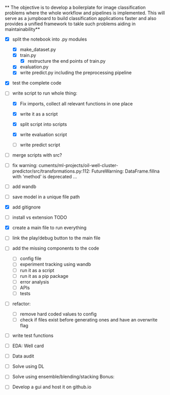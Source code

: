 ** The objective is to develop a boilerplate for image classification problems where the whole workflow and  pipelines is implemented. This will serve as a jumpboard to build classification applications faster and also provides a unified framework to takle such problems aiding in maintainability**

- [x] split the notebook into .py modules
    - [x] make_dataset.py
    - [x] train.py
        -[x] restructure the end points of train.py
    - [x] evaluation.py
    - [x] write predict.py including the preprocessing pipeline
- [x] test the complete code
- [ ] write script to run whole thing:
    -[x] Fix imports, collect all relevant functions in one place
    -[x] write it as a script
    - [x] split script into scripts
    - [x] write evaluation script
    - [ ] write predict script 








- [ ] merge scripts with src?
- [ ] fix warning: cuments/ml-projects/oil-well-cluster-predictor/src/transformations.py:112: FutureWarning: DataFrame.fillna with 'method' is deprecated ...
- [ ] add wandb
- [ ] save model in a unique file path
- [x] add gitignore
- [ ] install vs extension TODO
- [x] create a main file to run everything
- [ ] link the play/debug button to the main file






- [ ] add the missing components to the code
    - [ ] config file
    - [ ] experiment tracking using wandb
    - [ ] run it as a script
    - [ ] run it as a pip package
    - [ ] error analysis
    - [ ] APIs
    - [ ] tests
- [ ] refactor:
    - [ ] remove hard coded values to config
    - [ ] check if files exist before generating ones and have an overwrite flag
- [ ] write test functions    
- [ ] EDA: Well card
- [ ] Data audit
- [ ] Solve using DL
- [ ] Solve using ensemble/blending/stacking
Bonus:
- [ ] Develop a gui and host it on github.io
